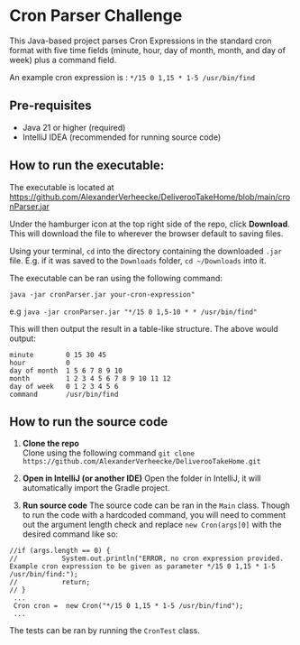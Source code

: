 # Cron Parser Challenge
This Java-based project parses Cron Expressions in the standard cron format with five time fields 
(minute, hour, day of month, month, and day of week) plus a command field.

An example cron expression is :
`*/15 0 1,15 * 1-5 /usr/bin/find`

## Pre-requisites
- Java 21 or higher (required)
- IntelliJ IDEA (recommended for running source code)
## How to run the executable:
The executable is located at https://github.com/AlexanderVerheecke/DeliverooTakeHome/blob/main/cronParser.jar

Under the hamburger icon at the top right side of the repo, click **Download**. This will download the file to wherever the browser default to saving files.

Using your terminal, `cd` into the directory containing the downloaded `.jar` file. E.g. if it was saved to the `Downloads` folder, `cd ~/Downloads` into it.

The executable can be ran using the following command:

`java -jar cronParser.jar your-cron-expression"`

e.g `java -jar cronParser.jar "*/15 0 1,5-10 * * /usr/bin/find"`

This will then output the result in a table-like structure. The above would output:
```
minute        0 15 30 45
hour          0
day of month  1 5 6 7 8 9 10
month         1 2 3 4 5 6 7 8 9 10 11 12
day of week   0 1 2 3 4 5 6
command       /usr/bin/find
```


## How to run the source code
1. **Clone the repo**    
   Clone using the following command `git clone https://github.com/AlexanderVerheecke/DeliverooTakeHome.git`


2. **Open in IntelliJ (or another IDE)** 
   Open the folder in IntelliJ, it will automatically import the Gradle project.
3. **Run source code**
   The source code can be ran in the `Main` class. Though to run the code with a hardcoded command, you will need to comment out the argument length check and replace `new Cron(args[0]` with the desired command like so:
```
//if (args.length == 0) {
//           System.out.println("ERROR, no cron expression provided. Example cron expression to be given as parameter */15 0 1,15 * 1-5 /usr/bin/find:");
//           return;
// }
 ...
 Cron cron =  new Cron("*/15 0 1,15 * 1-5 /usr/bin/find");
 ...
 ```

The tests can be ran by running the `CronTest` class.
   





